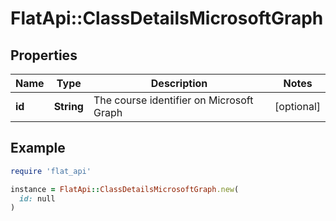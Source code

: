 # FlatApi::ClassDetailsMicrosoftGraph

## Properties

| Name | Type | Description | Notes |
| ---- | ---- | ----------- | ----- |
| **id** | **String** | The course identifier on Microsoft Graph | [optional] |

## Example

```ruby
require 'flat_api'

instance = FlatApi::ClassDetailsMicrosoftGraph.new(
  id: null
)
```

